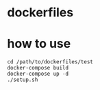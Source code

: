 # dockerfiles

# how to use

```
cd /path/to/dockerfiles/test
docker-compose build
docker-compose up -d
./setup.sh
````
